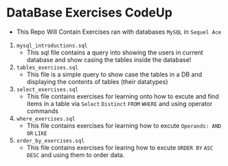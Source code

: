 # DataBase Exercises CodeUp
- This Repo Will Contain Exercises ran with databases `MySQL` in `Sequel Ace`
1. `mysql_introductions.sql`
    - This sql file contains a query into showing the users in current database and show casing the tables inside the database!
2. `tables_exercises.sql`
    - This file is a simple query to show case the tables in a DB and displaying the contents of tables (their datatypes)
3. `select_exercises.sql`
    - This file contains exercises for learning onto how to excute and find items in a table via `Select` `Distinct` `FROM` `WHERE` and using operator commands
4. `where_exercises.sql`
    - This file contains exercises for learning how to excute `Operands: AND OR` `LIKE`
5. `order_by_exercises.sql`
    - This file contains exercises for learing how to excute `ORDER BY` `ASC` `DESC` and using them to order data.